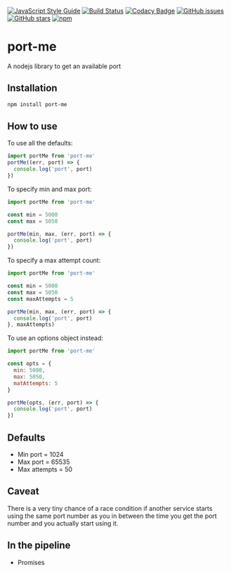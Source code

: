 [![JavaScript Style Guide](https://img.shields.io/badge/code_style-standard-brightgreen.svg)](https://standardjs.com)
[![Build Status](https://travis-ci.org/gavinvangent/port-me.svg?branch=master)](https://travis-ci.org/gavinvangent/port-me)
[![Codacy Badge](https://api.codacy.com/project/badge/Grade/1fc5f6e4b75c4e858abc8b3594afc750)](https://app.codacy.com/app/gavinvangent/port-me?utm_source=github.com&utm_medium=referral&utm_content=gavinvangent/port-me&utm_campaign=Badge_Grade_Dashboard)
[![GitHub issues](https://img.shields.io/github/issues/gavinvangent/port-me.svg)](https://github.com/gavinvangent/port-me/issues)
[![GitHub stars](https://img.shields.io/github/stars/gavinvangent/port-me.svg)](https://github.com/gavinvangent/port-me/stargazers)
[![npm](https://img.shields.io/npm/dw/localeval.svg)](https://www.npmjs.com/package/port-me)

# port-me
A nodejs library to get an available port

## Installation

```sh
npm install port-me
```

## How to use

To use all the defaults:
```js
import portMe from 'port-me'
portMe((err, port) => {
  console.log('port', port)
})
```

To specify min and max port:
```js
import portMe from 'port-me'

const min = 5000
const max = 5050

portMe(min, max, (err, port) => {
  console.log('port', port)
})
```

To specify a max attempt count:
```js
import portMe from 'port-me'

const min = 5000
const max = 5050
const maxAttempts = 5

portMe(min, max, (err, port) => {
  console.log('port', port)
}, maxAttempts)
```

To use an options object instead:
```js
import portMe from 'port-me'

const opts = {
  min: 5000,
  max: 5050,
  matAttempts: 5
}

portMe(opts, (err, port) => {
  console.log('port', port)
})
```

## Defaults
- Min port = 1024
- Max port = 65535
- Max attempts = 50

## Caveat
There is a very tiny chance of a race condition if another service starts using the same port number as you in between the time you get the port number and you actually start using it.

## In the pipeline
- Promises